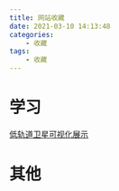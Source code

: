 ```yaml
---
title: 网站收藏
date: 2021-03-10 14:13:48
categories: 
    - 收藏
tags: 
    - 收藏
---
```


# 学习

[低轨道卫星可视化展示](https://platform.leolabs.space/visualization)

# 其他


